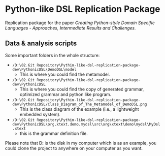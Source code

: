 
# Python-like DSL Replication Package
Replication package for the paper _Creating Python-style Domain Specific Languages - Approaches, Intermediate Results and Challenges_.

## Data & analysis scripts

Some important folders in the whole structure:
* `/D:\02.Git Repository\Pythin-like-dsl-replication-package-dev\PythonicDSL\DemoDSL\model` 
	- This is where you could find the metamodel.
* `/D:\02.Git Repository\Pythin-like-dsl-replication-package-dev\PythonicDSL` 
	- This is where you could find the copy of generated grammar, optimized grammar and python like program.
* `/D:\02.Git Repository\Pythin-like-dsl-replication-package-dev\PythonicDSL/Class_Diagram_of_The_Metamodel_of_DemoDSL.png`
	- This is the class diagram of the example (i.e., a lightweight embedded system).
* `/D:\02.Git Repository\Pythin-like-dsl-replication-package-dev\PythonicDSL\org.xtext.demo.mydsl\src\org\xtext\demo\mydsl\MyDsl.xtext` 
	- this is the grammar definition file.
	
Please note that D: is the disk in my computer which is as an example, you could clone the project to anywhere on your computer as you want.